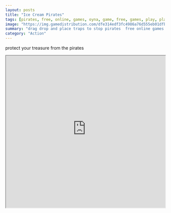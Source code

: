 ```yaml
---
layout: posts
title: "Ice Cream Pirates"
tags: [pirates, free, online, games, oyna, game, free, games, play, play, games]
image: "https://img.gamedistribution.com/dfe314edf3fc4986a76d555eb01dfbaf.jpg"
summary: "drag drop and place traps to stop pirates  free online games oyna game free games play play games"
category: "Action"
---
```


protect your treasure from the pirates

<iframe width="100%" height="480px;" src="https://html5.gamedistribution.com/dfe314edf3fc4986a76d555eb01dfbaf/"></iframe>